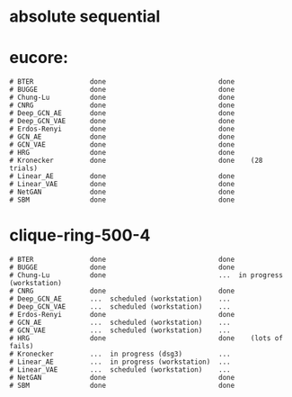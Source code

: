 #                       absolute                        sequential
# eucore:
    # BTER              done                            done
    # BUGGE             done                            done
    # Chung-Lu          done                            done
    # CNRG              done                            done
    # Deep_GCN_AE       done                            done
    # Deep_GCN_VAE      done                            done
    # Erdos-Renyi       done                            done
    # GCN_AE            done                            done
    # GCN_VAE           done                            done
    # HRG               done                            done
    # Kronecker         done                            done    (28 trials)
    # Linear_AE         done                            done
    # Linear_VAE        done                            done
    # NetGAN            done                            done
    # SBM               done                            done
# clique-ring-500-4
    # BTER              done                            done
    # BUGGE             done                            done
    # Chung-Lu          done                            ...  in progress (workstation)
    # CNRG              done                            done
    # Deep_GCN_AE       ...  scheduled (workstation)    ...
    # Deep_GCN_VAE      ...  scheduled (workstation)    ...
    # Erdos-Renyi       done                            done
    # GCN_AE            ...  scheduled (workstation)    ...
    # GCN_VAE           ...  scheduled (workstation)    ...
    # HRG               done                            done    (lots of fails)
    # Kronecker         ...  in progress (dsg3)         ...
    # Linear_AE         ...  in progress (workstation)  ...
    # Linear_VAE        ...  scheduled (workstation)    ...
    # NetGAN            done                            done
    # SBM               done                            done
